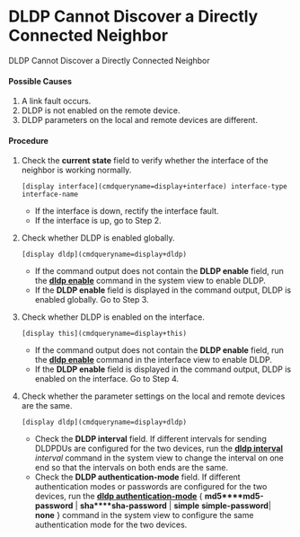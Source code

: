 DLDP Cannot Discover a Directly Connected Neighbor
==================================================

DLDP Cannot Discover a Directly Connected Neighbor

#### Possible Causes

1. A link fault occurs.
2. DLDP is not enabled on the remote device.
3. DLDP parameters on the local and remote devices are different.

#### Procedure

1. Check the **current state** field to verify whether the interface of the neighbor is working normally.
   
   
   ```
   [display interface](cmdqueryname=display+interface) interface-type interface-name
   ```
   * If the interface is down, rectify the interface fault.
   * If the interface is up, go to Step 2.
2. Check whether DLDP is enabled globally.
   
   
   ```
   [display dldp](cmdqueryname=display+dldp)
   ```
   * If the command output does not contain the **DLDP enable** field, run the [**dldp enable**](cmdqueryname=dldp+enable) command in the system view to enable DLDP.
   * If the **DLDP enable** field is displayed in the command output, DLDP is enabled globally. Go to Step 3.
3. Check whether DLDP is enabled on the interface.
   
   
   ```
   [display this](cmdqueryname=display+this)
   ```
   * If the command output does not contain the **DLDP enable** field, run the [**dldp enable**](cmdqueryname=dldp+enable) command in the interface view to enable DLDP.
   * If the **DLDP enable** field is displayed in the command output, DLDP is enabled on the interface. Go to Step 4.
4. Check whether the parameter settings on the local and remote devices are the same.
   
   
   ```
   [display dldp](cmdqueryname=display+dldp)
   ```
   
   
   * Check the **DLDP interval** field. If different intervals for sending DLDPDUs are configured for the two devices, run the [**dldp interval**](cmdqueryname=dldp+interval) *interval* command in the system view to change the interval on one end so that the intervals on both ends are the same.
   * Check the **DLDP authentication-mode** field. If different authentication modes or passwords are configured for the two devices, run the [**dldp authentication-mode**](cmdqueryname=dldp+authentication-mode) { **md5****md5-password** | **sha****sha-password** | **simple** **simple-password**| **none** } command in the system view to configure the same authentication mode for the two devices.